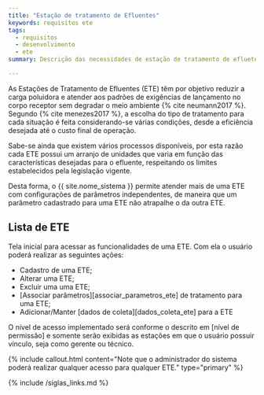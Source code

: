```yaml
---
title: "Estação de tratamento de Efluentes"
keywords: requisitos ete
tags: 
  - requisitos
  - desenvolvimento
  - ete
summary: Descrição das necessidades de estação de tratamento de efluetes para o sistema {{site.nome_sistema}}.

---
```


As Estações de Tratamento de Efluentes (ETE) têm por objetivo  reduzir a carga poluidora e atender aos padrões de exigências de lançamento no corpo receptor sem degradar o meio ambiente {% cite neumann2017 %}. Segundo {% cite menezes2017 %}, a escolha do tipo de tratamento para cada situação é feita considerando-se várias condições, desde a eficiência desejada até o custo final de operação. 

Sabe-se ainda que existem vários processos disponíveis, por esta razão cada ETE possui um arranjo de unidades que varia em função das características desejadas para o efluente, respeitando os limites estabelecidos pela legislação vigente.

Desta forma, o {{ site.nome_sistema }} permite atender mais de uma ETE com configurações de parâmetros independentes, de maneira que um parâmetro cadastrado para uma ETE não atrapalhe o da outra ETE.

## Lista de ETE

Tela inicial para acessar as funcionalidades de uma ETE. Com ela o usuário poderá realizar as seguintes ações:
 - Cadastro de uma ETE;
 - Alterar uma ETE;
 - Excluir uma uma ETE;
 - [Associar parâmetros][associar_parametros_ete] de tratamento para uma ETE;
 - Adicionar/Manter [dados de coleta][dados_coleta_ete] para a ETE

O nível de acesso implementado será conforme o descrito em [nível de permissão] e somente serão exibidas as estações em que o usuário possuir vínculo, seja como gerente ou técnico. 


{% include callout.html content="Note que o administrador do sistema poderá realizar qualquer acesso para qualquer ETE." type="primary" %} 




{% include /siglas_links.md %}